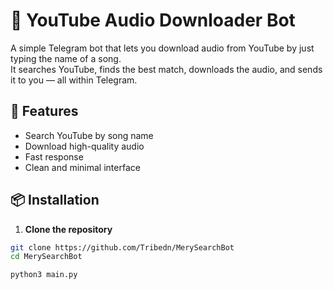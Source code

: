 # 🎵 YouTube Audio Downloader Bot

A simple Telegram bot that lets you download audio from YouTube by just typing the name of a song.  
It searches YouTube, finds the best match, downloads the audio, and sends it to you — all within Telegram.

## 🚀 Features

- Search YouTube by song name
- Download high-quality audio
- Fast response
- Clean and minimal interface

## 📦 Installation

1. **Clone the repository**

```bash
git clone https://github.com/Tribedn/MerySearchBot
cd MerySearchBot
```
```bash
python3 main.py
